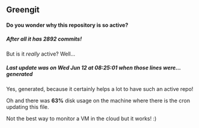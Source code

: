 ## Greengit

#### Do you wonder why this repository is so active?

##### After all it has 2892 commits!

But is it *really* active? Well...

##### Last update was on Wed Jun 12 at 08:25:01 when those lines were... generated

Yes, generated, because it certainly helps a lot to have such an active repo!

Oh and there was **63%** disk usage on the machine
where there is the cron updating this file.

Not the best way to monitor a VM in the cloud but it works! :)
